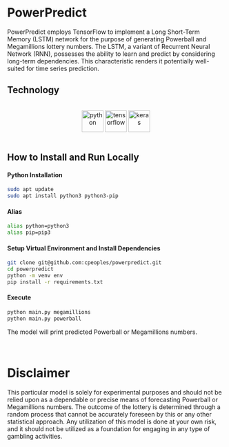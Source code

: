 # PowerPredict

PowerPredict employs TensorFlow to implement a Long Short-Term Memory (LSTM) network for the purpose of generating Powerball and Megamillions lottery numbers. The LSTM, a variant of Recurrent Neural Network (RNN), possesses the ability to learn and predict by considering long-term dependencies. This characteristic renders it potentially well-suited for time series prediction.

## Technology

<center><div style="display: inline_block"><br/>
<img align="center" alt="python" height="50" width="50" src="https://upload.wikimedia.org/wikipedia/commons/c/c3/Python-logo-notext.svg" />
<img align="center" alt="tensorflow" height="50" src="https://www.gstatic.com/devrel-devsite/prod/v4697989523565db7bb6b13b31211edb8055f1ea80a18aa91f0fb410e4e163769/tensorflow/images/lockup.svg" />
<img align="center" alt="keras" height="50" src="https://keras.io/img/logo-small.png" />
</center>

<br/>

## How to Install and Run Locally

#### Python Installation

```bash
sudo apt update
sudo apt install python3 python3-pip
```

#### Alias

```bash
alias python=python3
alias pip=pip3
```

#### Setup Virtual Environment and Install Dependencies

```bash
git clone git@github.com:cpeoples/powerpredict.git
cd powerpredict
python -m venv env
pip install -r requirements.txt
```

#### Execute

```bash
python main.py megamillions
python main.py powerball
```

The model will print predicted Powerball or Megamillions numbers.

<br/>

# Disclaimer

This particular model is solely for experimental purposes and should not be relied upon as a dependable or precise means of forecasting Powerball or Megamillions numbers. The outcome of the lottery is determined through a random process that cannot be accurately foreseen by this or any other statistical approach. Any utilization of this model is done at your own risk, and it should not be utilized as a foundation for engaging in any type of gambling activities.
